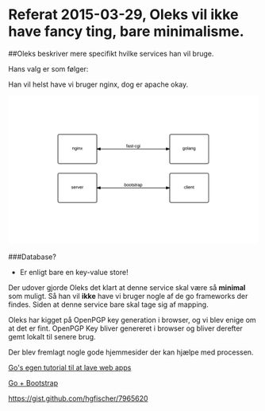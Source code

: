 # Referat 2015-03-29, Oleks vil ikke have fancy ting, bare minimalisme.


##Oleks beskriver mere specifikt hvilke services han vil bruge.

Hans valg er som følger:

Han vil helst have vi bruger nginx, dog er apache okay.

![alt text](2015-03-29/server_specific_software.png "Oleks valg af web-service")

###Database?
  + Er enligt bare en key-value store!


Der udover gjorde Oleks det klart at denne service skal være så __minimal__ som muligt. Så han vil __ikke__ have vi bruger nogle af de go frameworks der findes. Siden at denne service bare skal tage sig af mapping.


Oleks har kigget på OpenPGP key generation i browser, og vi blev enige om at det er fint. OpenPGP Key bliver genereret i browser og bliver derefter gemt lokalt til senere brug.


Der blev fremlagt nogle gode hjemmesider der kan hjælpe med processen.

[Go's egen tutorial til at lave web apps](https://golang.org/doc/articles/wiki/)

[Go + Bootstrap](http://www.codejury.com/go-web-server-with-bootstrap/)

https://gist.github.com/hgfischer/7965620
